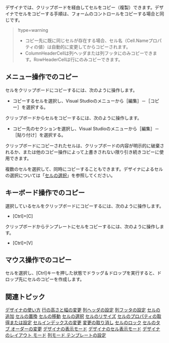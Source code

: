 デザイナでは、クリップボードを経由してセルをコピー（複製）できます。デザイナでセルをコピーする手順は、フォームのコントロールをコピーする場合と同じです。
> !type=warning
>
> * コピー先に既に同じセルが存在する場合、セル名（Cell.Nameプロパティの値）は自動的に変更してからコピーされます。
> * ColumnHeaderCellは列ヘッダまたは列フッタにのみコピーできます。RowHeaderCellは行にのみコピーできます。

## メニュー操作でのコピー

セルをクリップボードにコピーするには、次のように操作します。
* コピーするセルを選択し、Visual Studioのメニューから［編集］－［コピー］を選択する。

クリップボードからセルをコピーするには、次のように操作します。
* コピー先のセクションを選択し、Visual Studioのメニューから［編集］－［貼り付け］を選択する。

クリップボードにコピーされたセルは、クリップボードの内容が明示的に破棄されるか、または他のコピー操作によって上書きされない限り引き続きコピーに使用できます。

複数のセルを選択して、同時にコピーすることもできます。デザイナによるセルの選択については「[セルの選択](gcdocsite__documentlink?toc-item-id=a8249544-4ba5-41ae-acb4-7f986a97686f)」を参照してください。

## キーボード操作でのコピー

選択しているセルをクリップボードにコピーするには、次のように操作します。
* [Ctrl]+[C]

クリップボードからテンプレートにセルをコピーするには、次のように操作します。
* [Ctrl]+[V]

## マウス操作でのコピー

セルを選択し、[Ctrl]キーを押した状態でドラッグ＆ドロップを実行すると、ドロップ先にセルのコピーを作成します。

## 関連トピック

[デザイナの使い方](gcdocsite__documentlink?toc-item-id=290de3fe-d3d8-4c1d-8d03-5ebd8b499812)
[行の高さと幅の変更](gcdocsite__documentlink?toc-item-id=e1f957a6-d73c-43d1-8daa-3af97d3ecb3b)
[列ヘッダの設定](gcdocsite__documentlink?toc-item-id=876f7e06-33fe-4cc9-9272-c2ecd453e028)
[列フッタの設定](gcdocsite__documentlink?toc-item-id=b287ebb6-e2d8-468d-917c-2c2c6703deff)
[セルの追加](gcdocsite__documentlink?toc-item-id=c2b4bf11-b4c3-4b33-be0f-cad4ba2a57eb)
[セルの置換](gcdocsite__documentlink?toc-item-id=7cb6d508-e293-4f99-81e8-c8dda0e6324f)
[セルの移動](gcdocsite__documentlink?toc-item-id=7c0b2991-1608-43fd-a0c0-95384502f7e0)
[セルの選択](gcdocsite__documentlink?toc-item-id=a8249544-4ba5-41ae-acb4-7f986a97686f)
[セルのリサイズ](gcdocsite__documentlink?toc-item-id=e5c555fc-6fd7-49f7-a62a-b781470625e5)
[セルのプロパティの取得または設定](gcdocsite__documentlink?toc-item-id=b2e9a37c-afc8-4762-8587-49dcc0155c6c)
[セルインデックスの変更](gcdocsite__documentlink?toc-item-id=9811f54c-3761-4190-9a27-47e19b4e129b)
[変更の取り消し](gcdocsite__documentlink?toc-item-id=383d5a43-d261-4eca-98c1-f5ae7d29882c)
[セルのロック](gcdocsite__documentlink?toc-item-id=dcd6c239-62e1-4037-bee9-c07291d5c4a8)
[セルのタブ オーダーの変更](gcdocsite__documentlink?toc-item-id=c41293d1-c491-41f7-88a2-4ca68eb4d999)
[デザイナの表示モード](gcdocsite__documentlink?toc-item-id=f5976bbd-e81b-408d-bf95-8a9a1835740b)
[デザイナのセル表示モード](gcdocsite__documentlink?toc-item-id=02ed60f5-5850-449c-a9f9-ef57a388b4d2)
[デザイナのレイアウト モード](gcdocsite__documentlink?toc-item-id=f6e7aa6f-56f7-434e-93ae-cf85e3a2bdd1)
[列モード テンプレートの設定](gcdocsite__documentlink?toc-item-id=d78239db-5657-41ef-98c6-05a3b202232a)